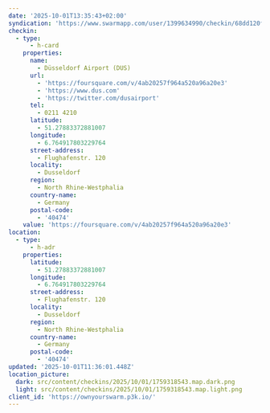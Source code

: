 ```yaml
---
date: '2025-10-01T13:35:43+02:00'
syndication: 'https://www.swarmapp.com/user/1399634990/checkin/68dd120f7593c03546c698ef'
checkin:
  - type:
      - h-card
    properties:
      name:
        - Düsseldorf Airport (DUS)
      url:
        - 'https://foursquare.com/v/4ab20257f964a520a96a20e3'
        - 'https://www.dus.com'
        - 'https://twitter.com/dusairport'
      tel:
        - 0211 4210
      latitude:
        - 51.27883372881007
      longitude:
        - 6.764917803229764
      street-address:
        - Flughafenstr. 120
      locality:
        - Dusseldorf
      region:
        - North Rhine-Westphalia
      country-name:
        - Germany
      postal-code:
        - '40474'
    value: 'https://foursquare.com/v/4ab20257f964a520a96a20e3'
location:
  - type:
      - h-adr
    properties:
      latitude:
        - 51.27883372881007
      longitude:
        - 6.764917803229764
      street-address:
        - Flughafenstr. 120
      locality:
        - Dusseldorf
      region:
        - North Rhine-Westphalia
      country-name:
        - Germany
      postal-code:
        - '40474'
updated: '2025-10-01T11:36:01.448Z'
location_picture:
  dark: src/content/checkins/2025/10/01/1759318543.map.dark.png
  light: src/content/checkins/2025/10/01/1759318543.map.light.png
client_id: 'https://ownyourswarm.p3k.io/'
---
```


